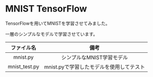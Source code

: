 MNIST TensorFlow
================

TensorFlowを用いてMNISTを学習させてみました。  
  
一層のシンプルなモデルで学習させています。

| ファイル名 | 備考 |
|:----------:|:----:|
|mnist.py    |シンプルなMNIST学習モデル|
|mnist\_test.py|mnist.pyで学習したモデルを使用してテスト|


